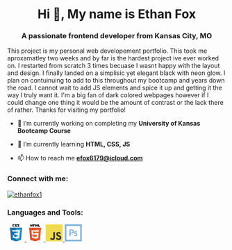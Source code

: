 <h1 align="center">Hi 👋, My name is Ethan Fox</h1>
<h3 align="center">A passionate frontend developer from Kansas City, MO</h3>

<p>This project is my personal web developement portfolio. This took me aproxamatley two weeks and by far is the hardest project ive ever worked on. I restarted from scratch 3 times becuase I wasnt happy with the layout and design. I finally landed on a simplisic yet elegant black with neon glow. I plan on contuinuing to add to this throughout my bootcamp and years down the road. I cannot wait to add JS elements and spice it up and getting it the way I truly want it. I'm a big fan of dark colored webpages however if I could change one thing it would be the amount of contrast or the lack there of rather. Thanks for visiting my portfolio!</p>

- 🔭 I’m currently working on completing my **University of Kansas Bootcamp Course**

- 🌱 I’m currently learning **HTML, CSS, JS**

- 📫 How to reach me **efox6179@icloud.com**

<h3 align="left">Connect with me:</h3>
<p align="left">
<a href="https://linkedin.com/in/ethanfox1" target="blank"><img align="center" src="https://raw.githubusercontent.com/rahuldkjain/github-profile-readme-generator/master/src/images/icons/Social/linked-in-alt.svg" alt="ethanfox1" height="30" width="40" /></a>
</p>

<h3 align="left">Languages and Tools:</h3>
<p align="left"> <a href="https://www.w3schools.com/css/" target="_blank" rel="noreferrer"> <img src="https://raw.githubusercontent.com/devicons/devicon/master/icons/css3/css3-original-wordmark.svg" alt="css3" width="40" height="40"/> </a> <a href="https://www.w3.org/html/" target="_blank" rel="noreferrer"> <img src="https://raw.githubusercontent.com/devicons/devicon/master/icons/html5/html5-original-wordmark.svg" alt="html5" width="40" height="40"/> </a> <a href="https://developer.mozilla.org/en-US/docs/Web/JavaScript" target="_blank" rel="noreferrer"> <img src="https://raw.githubusercontent.com/devicons/devicon/master/icons/javascript/javascript-original.svg" alt="javascript" width="40" height="40"/> </a> <a href="https://www.photoshop.com/en" target="_blank" rel="noreferrer"> <img src="https://raw.githubusercontent.com/devicons/devicon/master/icons/photoshop/photoshop-line.svg" alt="photoshop" width="40" height="40"/> </a> </p>
